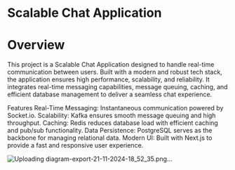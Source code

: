 # Scalable Chat Application

# Overview
This project is a Scalable Chat Application designed to handle real-time communication between users. Built with a modern and robust tech stack, the application ensures high performance, scalability, and reliability. It integrates real-time messaging capabilities, message queuing, caching, and efficient database management to deliver a seamless chat experience.

Features
Real-Time Messaging: Instantaneous communication powered by Socket.io.
Scalability: Kafka ensures smooth message queuing and high throughput.
Caching: Redis reduces database load with efficient caching and pub/sub functionality.
Data Persistence: PostgreSQL serves as the backbone for managing relational data.
Modern UI: Built with Next.js to provide a fast and responsive user experience.

![Uploading diagram-export-21-11-2024-18_52_35.png…]()


